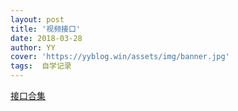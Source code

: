 ```yaml
---
layout: post
title: '视频接口'
date: 2018-03-28
author: YY
cover: 'https://yyblog.win/assets/img/banner.jpg'
tags:  自学记录
---
```


<a href="http://bbs.ckplayer.com/forum.php?mod=forumdisplay&fid=40">接口合集</a>
